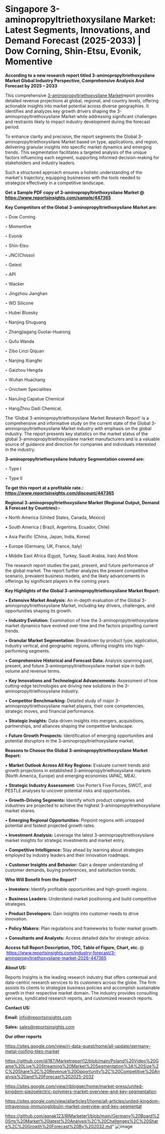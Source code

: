 # Singapore 3-aminopropyltriethoxysilane Market: Latest Segments, Innovations, and Demand Forecast (2025-2033) | Dow Corning, Shin-Etsu, Evonik, Momentive

<strong>According to a new research report titled 3-aminopropyltriethoxysilane Market Global Industry Perspective, Comprehensive Analysis And Forecast by 2025 – 2033</strong>

This comprehensive <a href=https://www.reportsinsights.com/sample/447365>3-aminopropyltriethoxysilane Market</a>report provides detailed revenue projections at global, regional, and country levels, offering actionable insights into market potential across diverse geographies. It identifies and analyzes key growth drivers shaping the 3-aminopropyltriethoxysilane Market while addressing significant challenges and restraints likely to impact industry development during the forecast period.

To enhance clarity and precision, the report segments the Global 3-aminopropyltriethoxysilane Market based on type, applications, and region, delivering granular insights into specific market dynamics and emerging trends. This segmentation facilitates a targeted analysis of the unique factors influencing each segment, supporting informed decision-making for stakeholders and industry leaders.

Such a structured approach ensures a holistic understanding of the market's trajectory, equipping businesses with the tools needed to strategize effectively in a competitive landscape.

<strong>Get a Sample PDF copy of 3-aminopropyltriethoxysilane Market </strong><strong>@<a href=https://www.reportsinsights.com/sample/447365 style=color:#0000ff;> https://www.reportsinsights.com/sample/447365</a></strong></font>

<strong>Key Competitors of the Global 3-aminopropyltriethoxysilane Market are:</strong>

‣ Dow Corning

‣ Momentive

‣ Evonik

‣ Shin-Etsu

‣ JNC(Chisso)

‣ Gelest

‣ API

‣ Wacker

‣ Jingzhou Jianghan

‣ WD Silicone

‣ Hubei Bluesky

‣ Nanjing Shuguang

‣ Zhangjiagang Guotai-Huarong

‣ Qufu Wanda

‣ Zibo Linzi Qiquan

‣ Nanjing Xiangfei

‣ Gaizhou Hengda

‣ Wuhan Huachang

‣ Onichem Specialities

‣ NanJing Capatue Chemical

‣ HangZhou Dadi Chemical,

The ‘Global 3-aminopropyltriethoxysilane Market Research Report’ is a comprehensive and informative study on the current state of the Global 3-aminopropyltriethoxysilane Market industry with emphasis on the global industry. The report presents key statistics on the market status of the global 3-aminopropyltriethoxysilane market manufacturers and is a valuable source of guidance and direction for companies and individuals interested in the industry.

<strong>3-aminopropyltriethoxysilane Industry Segmentation covered are:</strong>

‣ Type I

‣ Type II

<strong>To get this report at a profitable rate.: <a href=https://www.reportsinsights.com/discount/447365 style=color:#0000ff;>https://www.reportsinsights.com/discount/447365</a></strong></font>

<strong>Regional 3-aminopropyltriethoxysilane Market (Regional Output, Demand &amp; Forecast by Countries):-</strong>

• North America (United States, Canada, Mexico)

• South America ( Brazil, Argentina, Ecuador, Chile)

• Asia Pacific (China, Japan, India, Korea)

• Europe (Germany, UK, France, Italy)

• Middle East Africa (Egypt, Turkey, Saudi Arabia, Iran) And More.

The research report studies the past, present, and future performance of the global market. The report further analyzes the present competitive scenario, prevalent business models, and the likely advancements in offerings by significant players in the coming years.

<strong>Key Highlights of the Global 3-aminopropyltriethoxysilane Market Report:</strong>

• <strong>Extensive Market Analysis:</strong> An in-depth evaluation of the Global 3-aminopropyltriethoxysilane Market, including key drivers, challenges, and opportunities shaping its growth.

• <strong>Industry Evolution:</strong> Examination of how the 3-aminopropyltriethoxysilane market dynamics have evolved over time and the factors propelling current trends.

• <strong>Granular Market Segmentation:</strong> Breakdown by product type, application, industry vertical, and geographic regions, offering insights into high-performing segments.

• <strong>Comprehensive Historical and Forecast Data:</strong> Analysis spanning past, present, and future 3-aminopropyltriethoxysilane market size in both volume and revenue terms.

• <strong>Key Innovations and Technological Advancements:</strong> Assessment of how cutting-edge technologies are driving new solutions in the 3-aminopropyltriethoxysilane industry.

• <strong>Competitor Benchmarking:</strong> Detailed study of major 3-aminopropyltriethoxysilane market players, their core competencies, strategic moves, and financial performance.

• <strong>Strategic Insights:</strong> Data-driven insights into mergers, acquisitions, partnerships, and alliances shaping the competitive landscape.

• <strong>Future Growth Prospects:</strong> Identification of emerging opportunities and potential disruptors in the 3-aminopropyltriethoxysilane market.

<strong>Reasons to Choose the Global 3-aminopropyltriethoxysilane Market Report:</strong>

• <strong>Market Outlook Across All Key Regions:</strong> Evaluate current trends and growth projections in established 3-aminopropyltriethoxysilane markets (North America, Europe) and emerging economies (APAC, MEA).

• <strong>Strategic Industry Assessment:</strong> Use Porter’s Five Forces, SWOT, and PESTLE analyses to uncover potential risks and opportunities.

• <strong>Growth-Driving Segments:</strong> Identify which product categories and industries are projected to achieve the highest 3-aminopropyltriethoxysilane market shares.

• <strong>Emerging Regional Opportunities:</strong> Pinpoint regions with untapped potential and fastest projected growth rates.

• <strong>Investment Analysis:</strong> Leverage the latest 3-aminopropyltriethoxysilane market insights for strategic investments and market entry.

• <strong>Competitive Intelligence:</strong> Stay ahead by learning about strategies employed by industry leaders and their innovation roadmaps.

• <strong>Customer Insights and Behavior:</strong> Gain a deeper understanding of customer demands, buying preferences, and satisfaction trends.

<strong>Who Will Benefit from the Report?</strong>

• <strong>Investors:</strong> Identify profitable opportunities and high-growth regions.

• <strong>Business Leaders:</strong> Understand market positioning and build competitive strategies.

• <strong>Product Developers:</strong> Gain insights into customer needs to drive innovation.

• <strong>Policy Makers:</strong> Plan regulations and frameworks to foster market growth.

• <strong>Consultants and Analysts:</strong> Access detailed data for strategic advice.
</ul>
<strong>Access full Report Description, TOC, Table of Figure, Chart, etc. </strong>@  <a href=https://www.reportsinsights.com/industry-forecast/3-aminopropyltriethoxysilane-market-2026-447365 style=color:#0000ff;>https://www.reportsinsights.com/industry-forecast/3-aminopropyltriethoxysilane-market-2026-447365</a></font>

<strong><strong>About US</strong>:</strong>

Reports Insights is the leading research industry that offers contextual and data-centric research services to its customers across the globe. The firm assists its clients to strategize business policies and accomplish sustainable growth in their respective market domain. The industry provides consulting services, syndicated research reports, and customized research reports.

<strong>Contact US:</strong>

<p class=""""><b>Email:</b> <a href=mailto:info@reportsinsights.com>info@reportsinsights.com</a></p>
<p class=""""><b>Sales:</b> <a href=mailto:sales@reportsinsights.com>sales@reportsinsights.com</a></p>

<strong>Our other reports</strong>

<a href=https://sites.google.com/view/ri-data-quest/home/all-update/germany-metal-roofing-tiles-market>https://sites.google.com/view/ri-data-quest/home/all-update/germany-metal-roofing-tiles-market</a>

<a href=https://github.com/di187/Marketreport12/blob/main/Poland%20Video%20Game%20Live%20Streaming%20Market%20Segmentation%3A%20Size%2C%20Share%2C%20Revenue%20Opportunity%2C%20Competitive%20Analysis%20and%20Forecast%202025-2032>https://github.com/di187/Marketreport12/blob/main/Poland%20Video%20Game%20Live%20Streaming%20Market%20Segmentation%3A%20Size%2C%20Share%2C%20Revenue%20Opportunity%2C%20Competitive%20Analysis%20and%20Forecast%202025-2032</a>

<a href=https://sites.google.com/view/riblogger/home/market-press/united-kingdom-piezoelectric-polymers-market-overview-and-key-segmentation>https://sites.google.com/view/riblogger/home/market-press/united-kingdom-piezoelectric-polymers-market-overview-and-key-segmentation</a>

<a href=https://sites.google.com/view/allarticles1/home/all-articles/united-kingdom-intravenous-immunoglobulin-market-overview-and-key-segmentat>https://sites.google.com/view/allarticles1/home/all-articles/united-kingdom-intravenous-immunoglobulin-market-overview-and-key-segmentat</a>

<a href=https://github.com/aanak123/RIMarketer1/blob/main/Germany%20Board%20Srts%20Market%20latest%20Analysis%2C%20Challenges%2C%20Share%2C%20Growth%20Forecast%20By%202032.md>https://github.com/aanak123/RIMarketer1/blob/main/Germany%20Board%20Srts%20Market%20latest%20Analysis%2C%20Challenges%2C%20Share%2C%20Growth%20Forecast%20By%202032.md</a>"
![image](https://github.com/user-attachments/assets/ed97107d-0005-4296-afb4-d01ffb829bce)
